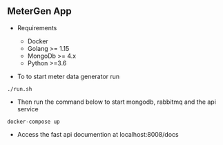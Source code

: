 ## MeterGen App

* Requirements
    - Docker
    - Golang >= 1.15
    - MongoDb >= 4.x
    - Python >=3.6


* To to start meter data generator run  
```  
./run.sh  
```

* Then run the command below to start mongodb, rabbitmq and the api service
```
docker-compose up
```

* Access the fast api documention at localhost:8008/docs